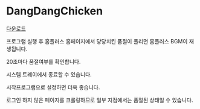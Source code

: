 # DangDangChicken

[다운로드](https://github.com/kdw9502/DangDangChicken/releases/download/1.0.0/DangDangChicken.zip)

프로그램 실행 후 홈플러스 홈페이지에서 당당치킨 품절이 풀리면 홈플러스 BGM이 재생됩니다.

20초마다 품절여부를 확인합니다.

시스템 트레이에서 종료할 수 있습니다.

시작프로그램으로 설정하면 더욱 좋습니다.

로그인 하지 않은 페이지를 크롤링하므로 일부 지점에서는 품절된 상태일 수 있습니다.
